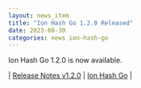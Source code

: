 ```yaml
---
layout: news_item
title: "Ion Hash Go 1.2.0 Released"
date: 2023-08-30
categories: news ion-hash-go
---
```


Ion Hash Go 1.2.0 is now available.

| [Release Notes v1.2.0](https://github.com/amazon-ion/ion-hash-go/releases/tag/v1.2.0) | [Ion Hash Go](https://github.com/amazon-ion/ion-hash-go) |

